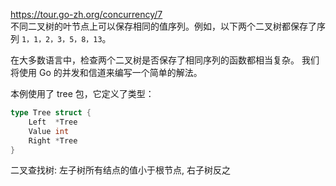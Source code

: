 https://tour.go-zh.org/concurrency/7  
不同二叉树的叶节点上可以保存相同的值序列。例如，以下两个二叉树都保存了序列 `1，1，2，3，5，8，13`。


在大多数语言中，检查两个二叉树是否保存了相同序列的函数都相当复杂。 我们将使用 Go 的并发和信道来编写一个简单的解法。

本例使用了 tree 包，它定义了类型：
```go
type Tree struct {
    Left  *Tree
    Value int
    Right *Tree
}
```
二叉查找树: 左子树所有结点的值小于根节点, 右子树反之